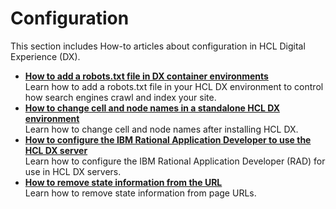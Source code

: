 # Configuration

This section includes How-to articles about configuration in HCL Digital Experience (DX).

- **[How to add a robots.txt file in DX container environments](./DeployRobots.md)**  
Learn how to add a robots.txt file in your HCL DX environment to control how search engines crawl and index your site.
- **[How to change cell and node names in a standalone HCL DX environment](./ChangeCellandNodeName.md)**  
Learn how to change cell and node names after installing HCL DX.
- **[How to configure the IBM Rational Application Developer to use the HCL DX server](./ConfigureRAD.md)**  
Learn how to configure the IBM Rational Application Developer (RAD) for use in HCL DX servers.
- **[How to remove state information from the URL](./RemoveStateInformationFromURL.md)**  
Learn how to remove state information from page URLs.
